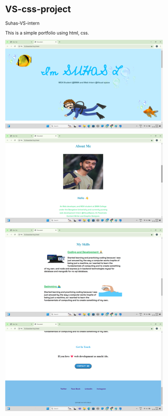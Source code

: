 # VS-css-project
Suhas-VS-intern

This is a simple portfolio using html, css.

![image alt](https://github.com/Suhas-l6361/VS-css-project/blob/693952dfb2db5733be49c45cc5f4ee63b121a0ee/Screenshot%20(12).png)

![image alt](https://github.com/Suhas-l6361/VS-css-project/blob/549a272fd4ed083c9f5d8ab05a8f32bf949b5be2/Screenshot%20(13).png)

![image alt](https://github.com/Suhas-l6361/VS-css-project/blob/75609ff3ba5c5285633add6cd8ceb57c9b0c84e5/Screenshot%20(14).png)

![image alt](https://github.com/Suhas-l6361/VS-css-project/blob/bdc1676d97dda77b4e5ddea1fb600d3309ff7530/Screenshot%20(15).png)
